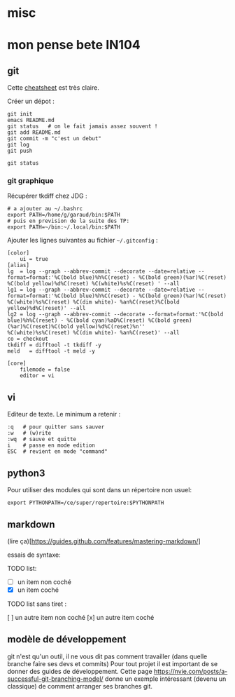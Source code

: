 # misc

# mon pense bete IN104

## git

Cette [cheatsheet](http://files.zeroturnaround.com/pdf/zt_git_cheat_sheet.pdf) est très claire.

Créer un dépot :

    git init
    emacs README.md
    git status   # on le fait jamais assez souvent !
    git add README.md
    git commit -m "c'est un debut"
    git log
    git push

    git status


### git graphique

Récupérer tkdiff chez JDG :

    # a ajouter au ~/.bashrc
    export PATH=/home/g/garaud/bin:$PATH
    # puis en prevision de la suite des TP:
    export PATH=~/bin:~/.local/bin:$PATH

Ajouter les lignes suivantes au fichier `~/.gitconfig` :

```
[color]
	ui = true
[alias]
lg  = log --graph --abbrev-commit --decorate --date=relative --format=format:'%C(bold blue)%h%C(reset) - %C(bold green)(%ar)%C(reset) %C(bold yellow)%d%C(reset) %C(white)%s%C(reset) ' --all
lg1 = log --graph --abbrev-commit --decorate --date=relative --format=format:'%C(bold blue)%h%C(reset) - %C(bold green)(%ar)%C(reset) %C(white)%s%C(reset) %C(dim white)- %an%C(reset)%C(bold yellow)%d%C(reset)' --all
lg2 = log --graph --abbrev-commit --decorate --format=format:'%C(bold blue)%h%C(reset) - %C(bold cyan)%aD%C(reset) %C(bold green)(%ar)%C(reset)%C(bold yellow)%d%C(reset)%n''          %C(white)%s%C(reset) %C(dim white)- %an%C(reset)' --all
co = checkout
tkdiff = difftool -t tkdiff -y
meld   = difftool -t meld -y

[core]
    filemode = false
    editor = vi
```


## vi

Editeur de texte.
Le minimum a retenir :

    :q   # pour quitter sans sauver
    :w   # (w)rite
    :wq  # sauve et quitte
    i    # passe en mode edition
    ESC  # revient en mode "command"



## python3

Pour utiliser des modules qui sont dans un répertoire non usuel:

    export PYTHONPATH=/ce/super/repertoire:$PYTHONPATH


## markdown

(lire ça)[https://guides.github.com/features/mastering-markdown/]

essais de syntaxe: 

TODO list:

- [ ] un item non coché
- [x] un item coché

TODO list sans tiret :

[ ] un autre item non coché
[x] un autre item coché


## modèle de développement

git n'est qu'un outil, il ne vous dit pas comment travailler (dans quelle branche faire ses devs et commits)
Pour tout projet il est important de se donner des guides de développement. 
Cette page https://nvie.com/posts/a-successful-git-branching-model/ donne un exemple intéressant (devenu un classique) de comment arranger ses branches git.
